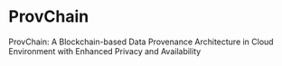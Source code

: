 # ProvChain
ProvChain: A Blockchain-based Data Provenance Architecture in Cloud Environment with Enhanced Privacy and Availability
